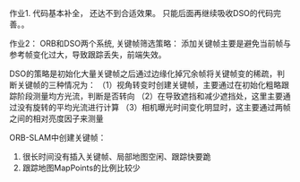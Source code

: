 

作业1.   代码基本补全， 还达不到合适效果。 只能后面再继续吸收DSO的代码完善。。





作业2：  ORB和DSO两个系统, 关键帧筛选策略： 添加关键帧主要是避免当前帧与参考帧变化过大，导致跟踪丢失，前端失效。

DSO的策略是初始化大量关键帧之后通过边缘化掉冗余帧将关键帧变的稀疏，判断关键帧的三种情况为：
（1）视角转变时创建关键帧，主要通过在初始化粗略跟踪阶段测量均方光流，判断是否转向
（2）在导致遮挡和减少遮挡处，这里主要通过没有旋转的平均光流进行计算
（3）相机曝光时间变化明显时，这主要通过两帧之间的相对亮度因子来测量

ORB-SLAM中创建关键帧：
1) 很长时间没有插入关键帧、局部地图空闲、跟踪快要跪
2)  跟踪地图MapPoints的比例比较少